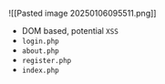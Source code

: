 

![[Pasted image 20250106095511.png]]
- DOM based, potential `XSS`
- `login.php`
- `about.php`
- `register.php`
- `index.php`